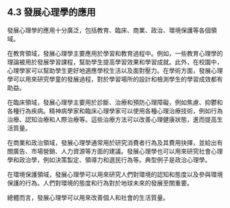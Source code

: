 ## 4.3 發展心理學的應用

發展心理學的應用十分廣泛，包括教育、臨床、商業、政治、環境保護等各個領域。

在教育領域，發展心理學主要應用於學習和教育過程中。例如，一些教育心理學的理論被用於發展學習課程，幫助學生提高學習效果和學習成就。此外，在校園中，心理學家可以幫助學生更好地適應學校生活以及面對壓力。在學術方面，發展心理學可以用來研究學童的發展過程，對於學習場所的設計和檢測學生的學習成效都有助益。

在臨床領域，發展心理學主要用於診斷、治療和預防心理障礙，例如焦慮、抑鬱和各種行為疾病。精神病學家和臨床心理學家可以使用各種心理治療技術，例如行為治療、認知治療和人際治療等。這些治療方法可以改善心理健康狀態，進而提高生活質量。

在商業和政治領域，發展心理學通常用於研究消費者行為及其費用抉擇，並給出有關廣告、市場營銷、人力資源等方面的建議。發展心理學也可以用來研究社會心理學和政治學，例如決策製定、領導力和選民行為等。典型例子是政治心理學。

在環境保護領域，發展心理學可以用來研究人們對環境的認知和態度以及參與環境保護的行為。人們對環境的態度和行為對於地球未來的發展至關重要。

總體而言，發展心理學可以用來改善個人和社會的生活質量。